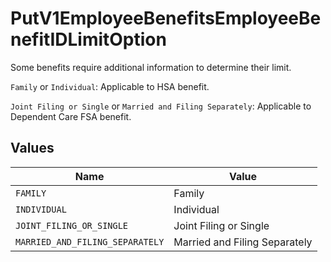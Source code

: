 # PutV1EmployeeBenefitsEmployeeBenefitIDLimitOption

Some benefits require additional information to determine
their limit.

`Family` or `Individual`: Applicable to HSA benefit.

`Joint Filing or Single` or `Married and Filing Separately`: Applicable to Dependent Care FSA benefit.


## Values

| Name                            | Value                           |
| ------------------------------- | ------------------------------- |
| `FAMILY`                        | Family                          |
| `INDIVIDUAL`                    | Individual                      |
| `JOINT_FILING_OR_SINGLE`        | Joint Filing or Single          |
| `MARRIED_AND_FILING_SEPARATELY` | Married and Filing Separately   |